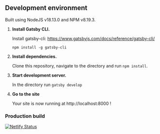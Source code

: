 ## Development environment

Built using NodeJS v18.13.0 and NPM v8.19.3.

1.  **Install Gatsby CLI.**

    Install gatsby-cli: https://www.gatsbyjs.com/docs/reference/gatsby-cli/

    ```shell
    npm install -g gatsby-cli
    ```

2.  **Install dependencies.**

    Clone this repository, navigate to the directory and run `npm install`.

3.  **Start development server.**

    In the directory run `gatsby develop`

4.  **Go to the site**

    Your site is now running at http://localhost:8000 !

### Production build

[![Netlify Status](https://api.netlify.com/api/v1/badges/af6e086a-ea7c-45f6-a8a8-076f399b07b2/deploy-status)](https://app.netlify.com/sites/movementmedicinecopclinic/deploys)
